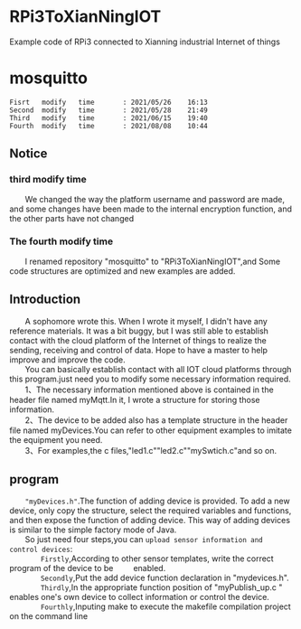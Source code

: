 # RPi3ToXianNingIOT
Example code of RPi3 connected to Xianning industrial Internet of things
# mosquitto
`Fisrt   modify   time       : 2021/05/26    16:13`</br>
`Second  modify   time       : 2021/05/28    21:49`</br>
`Third   modify   time       : 2021/06/15    19:40`</br>
`Fourth  modify   time       : 2021/08/08    10:44`</br> 
## Notice
### third modify time
&nbsp;&nbsp;&nbsp;&nbsp;&nbsp;&nbsp;&nbsp;We changed the way the platform username and password are made, and some changes have been made to the internal encryption function, and the other parts have not changed</br>
### The fourth  modify time
&nbsp;&nbsp;&nbsp;&nbsp;&nbsp;&nbsp;&nbsp;I renamed repository "mosquitto" to "RPi3ToXianNingIOT",and Some code structures are optimized and new examples are added.</br>
## Introduction
&nbsp;&nbsp;&nbsp;&nbsp;&nbsp;&nbsp;&nbsp;A sophomore wrote this. When I wrote it myself, I didn't have any reference materials. It was a bit buggy, but I was still able to establish contact with the cloud platform of the Internet of things to realize the sending, receiving and control of data. Hope to have a master to help improve and improve the code.</br>
&nbsp;&nbsp;&nbsp;&nbsp;&nbsp;&nbsp;&nbsp;You can basically establish contact with all IOT cloud platforms through this program.just need you to modify some necessary information required.</br>
&nbsp;&nbsp;&nbsp;&nbsp;&nbsp;&nbsp;&nbsp;1、The necessary information mentioned above is contained in the header file named myMqtt.In it, I wrote a structure for storing those information.</br>
&nbsp;&nbsp;&nbsp;&nbsp;&nbsp;&nbsp;&nbsp;2、The device to be added also has a template structure in the header file named myDevices.You can refer to other equipment examples to imitate the equipment you need.</br>
&nbsp;&nbsp;&nbsp;&nbsp;&nbsp;&nbsp;&nbsp;3、For examples,the c files,"led1.c"\"led2.c"\"mySwtich.c"and so on.</br>
## program
&nbsp;&nbsp;&nbsp;&nbsp;&nbsp;&nbsp;&nbsp;`"myDevices.h"`.The function of adding device is provided. To add a new device, only copy the structure, select the required variables and functions, and then expose the function of adding device. This way of adding devices is similar to the simple factory mode of Java.</br>
&nbsp;&nbsp;&nbsp;&nbsp;&nbsp;&nbsp;&nbsp;So just need four steps,you can `upload sensor information and control devices`:</br>
&nbsp;&nbsp;&nbsp;&nbsp;&nbsp;&nbsp;&nbsp;&nbsp;&nbsp;&nbsp;&nbsp;&nbsp;&nbsp;&nbsp;`Firstly`,According to other sensor templates, write the correct program of the device to be &nbsp;&nbsp;&nbsp;&nbsp;&nbsp;&nbsp;&nbsp;&nbsp;enabled.</br>
&nbsp;&nbsp;&nbsp;&nbsp;&nbsp;&nbsp;&nbsp;&nbsp;&nbsp;&nbsp;&nbsp;&nbsp;&nbsp;&nbsp;`Secondly`,Put the add device function declaration in "mydevices.h".</br>
&nbsp;&nbsp;&nbsp;&nbsp;&nbsp;&nbsp;&nbsp;&nbsp;&nbsp;&nbsp;&nbsp;&nbsp;&nbsp;&nbsp;`Thirdly`,In the appropriate function position of "myPublish_up.c " enables one's own device to collect information or control the device.</br>
&nbsp;&nbsp;&nbsp;&nbsp;&nbsp;&nbsp;&nbsp;&nbsp;&nbsp;&nbsp;&nbsp;&nbsp;&nbsp;&nbsp;`Fourthly`,Inputing make to execute the makefile compilation project on the command line
  

